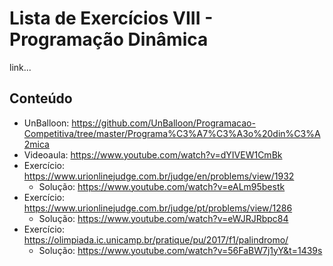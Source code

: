 # Lista de Exercícios VIII - Programação Dinâmica

link...

## Conteúdo
* UnBalloon: https://github.com/UnBalloon/Programacao-Competitiva/tree/master/Programa%C3%A7%C3%A3o%20din%C3%A2mica
* Videoaula: https://www.youtube.com/watch?v=dYIVEW1CmBk
* Exercício: https://www.urionlinejudge.com.br/judge/en/problems/view/1932
	* Solução: https://www.youtube.com/watch?v=eALm95bestk
* Exercício: https://www.urionlinejudge.com.br/judge/pt/problems/view/1286
	* Solução: https://www.youtube.com/watch?v=eWJRJRbpc84
* Exercício: https://olimpiada.ic.unicamp.br/pratique/pu/2017/f1/palindromo/
	* Solução: https://www.youtube.com/watch?v=56FaBW7j1yY&t=1439s
